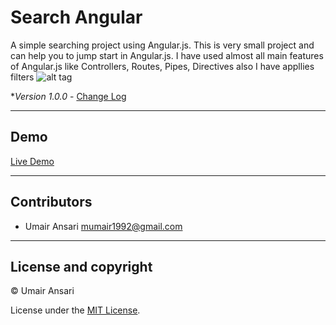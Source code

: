 # Search Angular

A simple searching project using Angular.js. This is very small project and can help you to jump start in Angular.js. I have used almost all main features of Angular.js like Controllers, Routes, Pipes, Directives also I have appllies filters
![alt tag](http://umairansari.net/demo/search-angular/canvas.png)


**Version 1.0.0* - [Change Log](CHANGELOG.md)

---

## Demo

[Live Demo](http://umairansari.net/demo/search-angular/)

---

## Contributors

- Umair Ansari <mumair1992@gmail.com>

---

## License and copyright

&copy; Umair Ansari

License under the [MIT License](LICENSE).
